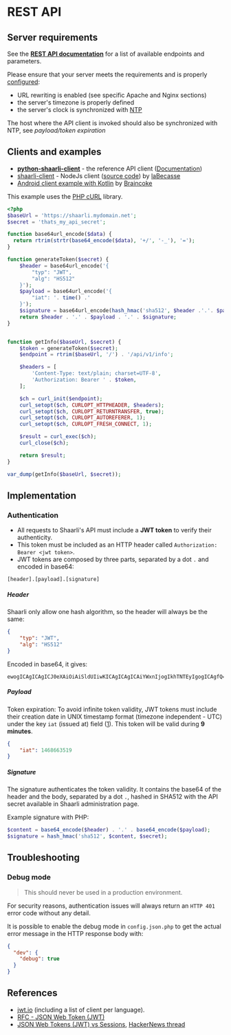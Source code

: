 # REST API

## Server requirements

See the **[REST API documentation](https://shaarli.github.io/api-documentation/)** for a list of available endpoints and parameters.

Please ensure that your server meets the requirements and is properly [configured](Server-configuration.md):

- URL rewriting is enabled (see specific Apache and Nginx sections)
- the server's timezone is properly defined
- the server's clock is synchronized with [NTP](https://en.wikipedia.org/wiki/Network_Time_Protocol)

The host where the API client is invoked should also be synchronized with NTP, see _payload/token expiration_


## Clients and examples

- **[python-shaarli-client](https://github.com/shaarli/python-shaarli-client)** - the reference API client ([Documentation](https://python-shaarli-client.readthedocs.io/en/latest/))
- [shaarli-client](https://www.npmjs.com/package/shaarli-client) - NodeJs client ([source code](https://github.com/laBecasse/shaarli-client)) by [laBecasse](https://github.com/laBecasse)
- [Android client example with Kotlin](https://gitlab.com/-/snippets/1665808) by [Braincoke](https://github.com/Braincoke)


This example uses the [PHP cURL](https://www.php.net/manual/en/book.curl.php) library.

```php
<?php
$baseUrl = 'https://shaarli.mydomain.net';
$secret = 'thats_my_api_secret';

function base64url_encode($data) {
  return rtrim(strtr(base64_encode($data), '+/', '-_'), '=');
}

function generateToken($secret) {
    $header = base64url_encode('{
        "typ": "JWT",
        "alg": "HS512"
    }');
    $payload = base64url_encode('{
        "iat": '. time() .'
    }');
    $signature = base64url_encode(hash_hmac('sha512', $header .'.'. $payload , $secret, true));
    return $header . '.' . $payload . '.' . $signature;
}


function getInfo($baseUrl, $secret) {
    $token = generateToken($secret);
    $endpoint = rtrim($baseUrl, '/') . '/api/v1/info';

    $headers = [
        'Content-Type: text/plain; charset=UTF-8',
        'Authorization: Bearer ' . $token,
    ];

    $ch = curl_init($endpoint);
    curl_setopt($ch, CURLOPT_HTTPHEADER, $headers);
    curl_setopt($ch, CURLOPT_RETURNTRANSFER, true);
    curl_setopt($ch, CURLOPT_AUTOREFERER, 1);
    curl_setopt($ch, CURLOPT_FRESH_CONNECT, 1);

    $result = curl_exec($ch);
    curl_close($ch);

    return $result;
}

var_dump(getInfo($baseUrl, $secret));
```

## Implementation

### Authentication

- All requests to Shaarli's API must include a **JWT token** to verify their authenticity.
- This token must be included as an HTTP header called `Authorization: Bearer <jwt token>`.
- JWT tokens are composed by three parts, separated by a dot `.` and encoded in base64:

```
[header].[payload].[signature]
```

##### Header

Shaarli only allow one hash algorithm, so the header will always be the same:

```json
{
    "typ": "JWT",
    "alg": "HS512"
}
```

Encoded in base64, it gives:

```
ewogICAgICAgICJ0eXAiOiAiSldUIiwKICAgICAgICAiYWxnIjogIkhTNTEyIgogICAgfQ==
```

##### Payload

Token expiration: To avoid infinite token validity, JWT tokens must include their creation date in UNIX timestamp format (timezone independent - UTC) under the key `iat` (issued at) field ([1](https://datatracker.ietf.org/doc/html/rfc7519)). This token will be valid during **9 minutes**.

```json
{
    "iat": 1468663519
}
```

##### Signature

The signature authenticates the token validity. It contains the base64 of the header and the body, separated by a dot `.`, hashed in SHA512 with the API secret available in Shaarli administration page.

Example signature with PHP:

```php
$content = base64_encode($header) . '.' . base64_encode($payload);
$signature = hash_hmac('sha512', $content, $secret);
```



## Troubleshooting

### Debug mode

> This should never be used in a production environment.

For security reasons, authentication issues will always return an `HTTP 401` error code without any detail.

It is possible to enable the debug mode in `config.json.php` 
to get the actual error message in the HTTP response body with:

```json
{
  "dev": {
    "debug": true
  }
}
```

## References

- [jwt.io](https://jwt.io) (including a list of client per language).
- [RFC - JSON Web Token (JWT)](https://datatracker.ietf.org/doc/html/rfc7519)
- [JSON Web Tokens (JWT) vs Sessions](https://float-middle.com/json-web-tokens-jwt-vs-sessions/), [HackerNews thread](https://news.ycombinator.com/item?id=11929267)




